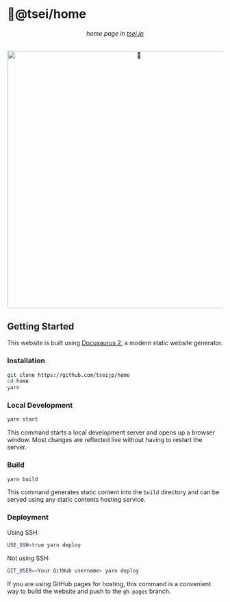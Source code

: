 # 👀@tsei/home

<div align="center">
  <h6>
    home page in
    <a href="https://tsei.jp/">tsei.jp</a>
  </h6>
  <a href="https://tsei.jp/">
    <img src="https://i.imgur.com/Qk3OD3R.gif" width="600" alt="👀" />
  </a>
</div>

## Getting Started

This website is built using [Docusaurus 2](https://docusaurus.io/),
a modern static website generator.

### Installation

```bash
git clone https://github.com/tseijp/home
cd home
yarn
```

### Local Development

```bash
yarn start
```

This command starts a local development server and opens up a browser window.
Most changes are reflected live without having to restart the server.

### Build

```bash
yarn build
```

This command generates static content into the `build` directory
and can be served using any static contents hosting service.

### Deployment

Using SSH:

```bash
USE_SSH=true yarn deploy
```

Not using SSH:

```bash
GIT_USER=<Your GitHub username> yarn deploy
```

If you are using GitHub pages for hosting, this command is a convenient way to build the website and push to the `gh-pages` branch.

